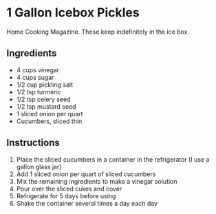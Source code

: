 # 1 Gallon Icebox Pickles

Home Cooking Magazine. These keep indefinitely in the ice box.

## Ingredients

- 4 cups vinegar
- 4 cups sugar
- 1/2 cup pickling salt
- 1/2 tsp turmeric
- 1/2 tsp celery seed
- 1/2 tsp mustard seed
- 1 sliced onion per quart
- Cucumbers, sliced thin

## Instructions

1. Place the sliced cucumbers in a container in the refrigerator (I use a gallon glass jar)
2. Add 1 sliced onion per quart of sliced cucumbers
3. Mix the remaining ingredients to make a vinegar solution
4. Pour over the sliced cukes and cover
5. Refrigerate for 5 days before using
6. Shake the container several times a day each day
